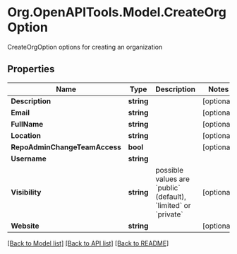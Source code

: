 # Org.OpenAPITools.Model.CreateOrgOption
CreateOrgOption options for creating an organization

## Properties

Name | Type | Description | Notes
------------ | ------------- | ------------- | -------------
**Description** | **string** |  | [optional] 
**Email** | **string** |  | [optional] 
**FullName** | **string** |  | [optional] 
**Location** | **string** |  | [optional] 
**RepoAdminChangeTeamAccess** | **bool** |  | [optional] 
**Username** | **string** |  | 
**Visibility** | **string** | possible values are &#x60;public&#x60; (default), &#x60;limited&#x60; or &#x60;private&#x60; | [optional] 
**Website** | **string** |  | [optional] 

[[Back to Model list]](../README.md#documentation-for-models) [[Back to API list]](../README.md#documentation-for-api-endpoints) [[Back to README]](../README.md)

